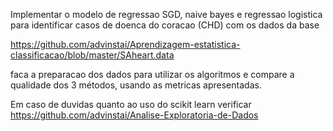 Implementar o modelo de regressao SGD, naive bayes e regressao logistica para identificar casos de doenca do coracao (CHD) com os dados da base

https://github.com/advinstai/Aprendizagem-estatistica-classificacao/blob/master/SAheart.data

faca a preparacao dos dados para utilizar os algoritmos e compare a qualidade dos 3 métodos, usando as metricas apresentadas.

Em caso de duvidas quanto ao uso do scikit learn verificar https://github.com/advinstai/Analise-Exploratoria-de-Dados
